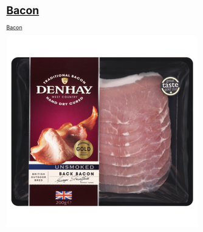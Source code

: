 [Bacon](http://www.youtube.com/watch?v=IVQ3wWWYqRk)
=====

[Bacon](http://www.youtube.com/watch?v=IVQ3wWWYqRk)

![Bacon](https://github.com/studioromeo/Bacon/blob/master/bacon.jpg)